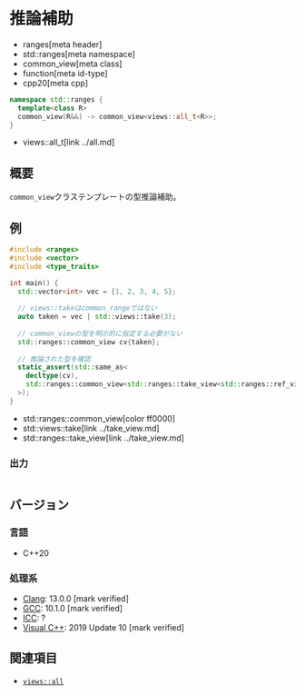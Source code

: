 # 推論補助
* ranges[meta header]
* std::ranges[meta namespace]
* common_view[meta class]
* function[meta id-type]
* cpp20[meta cpp]

```cpp
namespace std::ranges {
  template<class R>
  common_view(R&&) -> common_view<views::all_t<R>>;
}
```
* views::all_t[link ../all.md]

## 概要
`common_view`クラステンプレートの型推論補助。

## 例
```cpp example
#include <ranges>
#include <vector>
#include <type_traits>

int main() {
  std::vector<int> vec = {1, 2, 3, 4, 5};
  
  // views::takeはcommon_rangeではない
  auto taken = vec | std::views::take(3);
  
  // common_viewの型を明示的に指定する必要がない
  std::ranges::common_view cv{taken};
  
  // 推論された型を確認
  static_assert(std::same_as<
    decltype(cv),
    std::ranges::common_view<std::ranges::take_view<std::ranges::ref_view<std::vector<int>>>>
  >);
}
```
* std::ranges::common_view[color ff0000]
* std::views::take[link ../take_view.md]
* std::ranges::take_view[link ../take_view.md]

### 出力
```
```

## バージョン
### 言語
- C++20

### 処理系
- [Clang](/implementation.md#clang): 13.0.0 [mark verified]
- [GCC](/implementation.md#gcc): 10.1.0 [mark verified]
- [ICC](/implementation.md#icc): ?
- [Visual C++](/implementation.md#visual_cpp): 2019 Update 10 [mark verified]

## 関連項目
- [`views::all`](../all.md)
